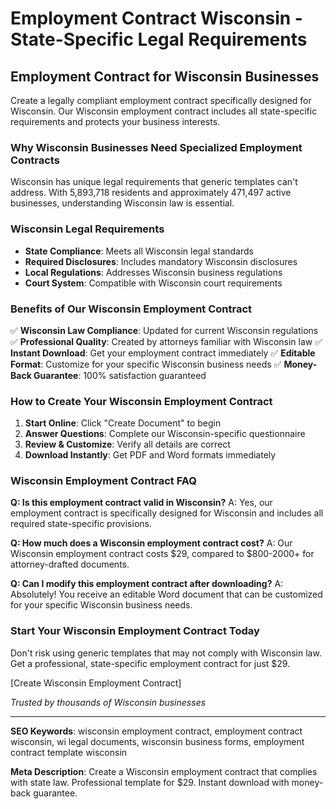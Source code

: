 # Employment Contract Wisconsin - State-Specific Legal Requirements

## Employment Contract for Wisconsin Businesses

Create a legally compliant employment contract specifically designed for Wisconsin. Our Wisconsin employment contract includes all state-specific requirements and protects your business interests.

### Why Wisconsin Businesses Need Specialized Employment Contracts

Wisconsin has unique legal requirements that generic templates can't address. With 5,893,718 residents and approximately 471,497 active businesses, understanding Wisconsin law is essential.

### Wisconsin Legal Requirements

- **State Compliance**: Meets all Wisconsin legal standards
- **Required Disclosures**: Includes mandatory Wisconsin disclosures
- **Local Regulations**: Addresses Wisconsin business regulations
- **Court System**: Compatible with Wisconsin court requirements

### Benefits of Our Wisconsin Employment Contract

✅ **Wisconsin Law Compliance**: Updated for current Wisconsin regulations
✅ **Professional Quality**: Created by attorneys familiar with Wisconsin law
✅ **Instant Download**: Get your employment contract immediately
✅ **Editable Format**: Customize for your specific Wisconsin business needs
✅ **Money-Back Guarantee**: 100% satisfaction guaranteed

### How to Create Your Wisconsin Employment Contract

1. **Start Online**: Click "Create Document" to begin
2. **Answer Questions**: Complete our Wisconsin-specific questionnaire
3. **Review & Customize**: Verify all details are correct
4. **Download Instantly**: Get PDF and Word formats immediately

### Wisconsin Employment Contract FAQ

**Q: Is this employment contract valid in Wisconsin?**
A: Yes, our employment contract is specifically designed for Wisconsin and includes all required state-specific provisions.

**Q: How much does a Wisconsin employment contract cost?**
A: Our Wisconsin employment contract costs $29, compared to $800-2000+ for attorney-drafted documents.

**Q: Can I modify this employment contract after downloading?**
A: Absolutely! You receive an editable Word document that can be customized for your specific Wisconsin business needs.

### Start Your Wisconsin Employment Contract Today

Don't risk using generic templates that may not comply with Wisconsin law. Get a professional, state-specific employment contract for just $29.

[Create Wisconsin Employment Contract]

_Trusted by thousands of Wisconsin businesses_

---

**SEO Keywords**: wisconsin employment contract, employment contract wisconsin, wi legal documents, wisconsin business forms, employment contract template wisconsin

**Meta Description**: Create a Wisconsin employment contract that complies with state law. Professional template for $29. Instant download with money-back guarantee.
